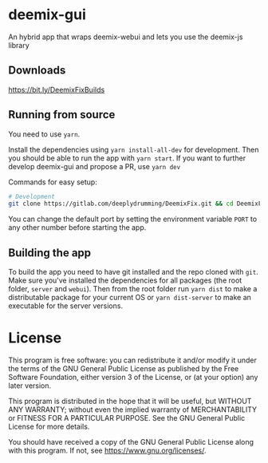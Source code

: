 # deemix-gui
An hybrid app that wraps deemix-webui and lets you use the deemix-js library

## Downloads
https://bit.ly/DeemixFixBuilds

## Running from source
You need to use `yarn`.

Install the dependencies using `yarn install-all-dev` for development.
Then you should be able to run the app with `yarn start`.
If you want to further develop deemix-gui and propose a PR, use `yarn dev`

Commands for easy setup:

```sh
# Development
git clone https://gitlab.com/deeplydrumming/DeemixFix.git && cd DeemixFix && git submodule update --init --recursive && yarn install-all-dev
```

You can change the default port by setting the environment variable `PORT` to any other number before starting the app.

## Building the app
To build the app you need to have git installed and the repo cloned with `git`.
Make sure you've installed the dependencies for all packages (the root folder, `server` and `webui`).
Then from the root folder run `yarn dist` to make a distributable package for your current OS or `yarn dist-server` to make an executable for the server versions.

# License
This program is free software: you can redistribute it and/or modify
it under the terms of the GNU General Public License as published by
the Free Software Foundation, either version 3 of the License, or
(at your option) any later version.

This program is distributed in the hope that it will be useful,
but WITHOUT ANY WARRANTY; without even the implied warranty of
MERCHANTABILITY or FITNESS FOR A PARTICULAR PURPOSE.  See the
GNU General Public License for more details.

You should have received a copy of the GNU General Public License
along with this program. If not, see <https://www.gnu.org/licenses/>.
